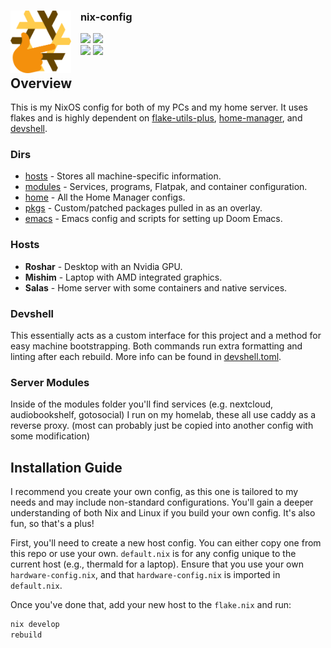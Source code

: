 <div>
  <img src=".github/logo.png" height="100" align="left" style="padding-right:15px;"/>
  <div>
    <h3>nix-config</h3>
      <img src="https://img.shields.io/github/stars/bezmuth/nix-config?color=FFEC27&labelColor=161616&style=for-the-badge">
          <img src="https://img.shields.io/github/license/bezmuth/nix-config?color=00E436&labelColor=161616&style=for-the-badge">
      <br/>
      <img src="https://img.shields.io/github/repo-size/bezmuth/nix-config?color=FFA300&labelColor=161616&style=for-the-badge">
    <img src="https://img.shields.io/badge/created_in-my_basement-black?color=29ADFF&labelColor=161616&style=for-the-badge"">
  </div>
</div>

<p></p>

## Overview  
This is my NixOS config for both of my PCs and my home server. It uses flakes and is highly dependent on [flake-utils-plus](https://github.com/gytis-ivaskevicius/flake-utils-plus), [home-manager](https://github.com/nix-community/home-manager), and [devshell](https://github.com/numtide/devshell).

### Dirs  
- [hosts](/hosts) - Stores all machine-specific information.  
- [modules](/modules) - Services, programs, Flatpak, and container configuration.  
- [home](/home) - All the Home Manager configs.  
- [pkgs](/pkgs) - Custom/patched packages pulled in as an overlay.  
- [emacs](/home/emacs/) - Emacs config and scripts for setting up Doom Emacs.  

### Hosts  
- **Roshar** - Desktop with an Nvidia GPU.  
- **Mishim** - Laptop with AMD integrated graphics.  
- **Salas** - Home server with some containers and native services.  

### Devshell  
This essentially acts as a custom interface for this project and a method for easy machine bootstrapping. Both commands run extra formatting and linting after each rebuild. More info can be found in [devshell.toml](/devshell.toml).

### Server Modules
Inside of the modules folder you'll find services (e.g. nextcloud, audiobookshelf, gotosocial) I run on my homelab, these all use caddy as a reverse proxy. (most can probably just be copied into another config with some modification)

## Installation Guide  
I recommend you create your own config, as this one is tailored to my needs and may include non-standard configurations. You'll gain a deeper understanding of both Nix and Linux if you build your own config. It's also fun, so that's a plus!

First, you'll need to create a new host config. You can either copy one from this repo or use your own. `default.nix` is for any config unique to the current host (e.g., thermald for a laptop). Ensure that you use your own `hardware-config.nix`, and that `hardware-config.nix` is imported in `default.nix`.

Once you've done that, add your new host to the `flake.nix` and run:
```bash
nix develop
rebuild

